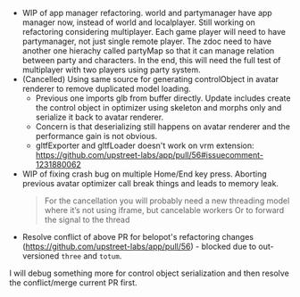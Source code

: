 - WIP of app manager refactoring. world and partymanager have app manager now, instead of world and localplayer. Still working on refactoring considering multiplayer. Each game player will need to have partymanager, not just single remote player. The zdoc need to have another one hierachy called partyMap so that it can manage relation between party and characters. In the end, this will need the full test of multiplayer with two players using party system.
- (Cancelled) Using same source for generating controlObject in avatar renderer to remove duplicated model loading.
  - Previous one imports glb from buffer directly. Update includes create the control object in optimizer using skeleton and morphs only and serialize it back to avatar renderer.
  - Concern is that deserializing still happens on avatar renderer and the performance gain is not obvious.
  - gltfExporter and gltfLoader doesn't work on vrm extension: https://github.com/upstreet-labs/app/pull/56#issuecomment-1231880062
- WIP of fixing crash bug on multiple Home/End key press. Aborting previous avatar optimizer call break things and leads to memory leak.
  > For the cancellation you will probably need a new threading model where it’s not using iframe, but cancelable workers
  > Or to forward the signal to the thread
- Resolve conflict of above PR for belopot's refactoring changes (https://github.com/upstreet-labs/app/pull/56) - blocked due to out-versioned `three` and `totum`.

I will debug something more for control object serialization and then resolve the conflict/merge current PR first.
